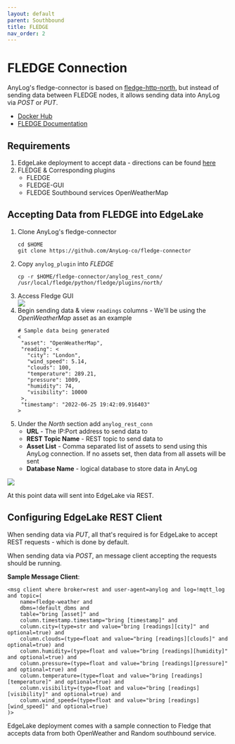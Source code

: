 ```yaml
---
layout: default
parent: Southbound
title: FLEDGE
nav_order: 2
---
```

# FLEDGE Connection

AnyLog's fledge-connector is based on [fledge-http-north](https://github.com/fledge-iot/fledge-north-http), but instead of 
sending data between FLEDGE nodes, it allows sending data into AnyLog via _POST_ or _PUT_. 

* [Docker Hub](https://hub.docker.com/r/robraesemann/fledge)
* [FLEDGE Documentation](https://fledge-iot.readthedocs.io/en/latest/quick_start/index.html)

## Requirements 
<ol> 
<li>EdgeLake deployment to accept data - directions can be found <a href="https://github.com/EdgeLake/docker-compose" target="_blank">here</a></li> 
<li>FLEDGE & Corresponding plugins
   <ul style="padding-left: 20px;">
   <li>FLEDGE</li>
   <li>FLEDGE-GUI</li>
   <li>FLEDGE Southbound services OpenWeatherMap</li>
</ul></li></ol>

## Accepting Data from FLEDGE into EdgeLake
<ol>
<li>Clone AnyLog's fledge-connector
<pre class="code-frame"><code class="language-shell">cd $HOME
git clone https://github.com/AnyLog-co/fledge-connector</code></pre>
</li>

<li>Copy <code>anylog_plugin</code> into <i>FLEDGE</i>
<pre class="code-frame"><code class="language-shell">cp -r $HOME/fledge-connector/anylog_rest_conn/ /usr/local/fledge/python/fledge/plugins/north/</code></pre>
</li>

<li>Access Fledge GUI
<div class="image-frame"><img src="../../../imgs/fledge_gui.jpeg" /></div>
</li>

<li>Begin sending data & view <code>readings</code> columns - We'll be using the <i>OpenWeatherMap</i> asset as an example
<pre class="code-frame"><code class="language-json"># Sample data being generated
&lt;
 "asset": "OpenWeatherMap",
 "reading": &lt;
   "city": "London",
   "wind_speed": 5.14,
   "clouds": 100,
   "temperature": 289.21,
   "pressure": 1009,
   "humidity": 74,
   "visibility": 10000
 &gt;,
 "timestamp": "2022-06-25 19:42:09.916403"
&gt;
</code></pre></li>

<li>Under the <i>North</i> section add <code>anylog_rest_conn</code>
   <ul style="padding-left: 20px">
      <li><b>URL</b> - The IP:Port address to send data to</li>
      <li><b>REST Topic Name</b> - REST topic to send data to</li>
      <li><b>Asset List</b> - Comma separated list of assets to send using this AnyLog connection. If no assets set, then data 
   from all assets will be sent</li>
   <li><b>Database Name</b> - logical database to store data in AnyLog</li>
   </ul>
</li></ol>

<div class="image-frame"><img src="../../../imgs/fledge_north_plugin.png" /></div>

At this point data will sent into EdgeLake via REST. 


## Configuring EdgeLake REST  Client
When sending data via _PUT_, all that's required is for EdgeLake to accept REST requests - which is done by default. 

When sending data via _POST_, an message client accepting the requests should be running. 

**Sample Message Client**:
<pre class="code-frame"><code class="language-anylog">&lt;msg client where broker=rest and user-agent=anylog and log=!mqtt_log and topic=(
    name=fledge-weather and
    dbms=!default_dbms and
    table="bring [asset]" and
    column.timestamp.timestamp="bring [timestamp]" and
    column.city=(type=str and value="bring [readings][city]" and optional=true) and
    column.clouds=(type=float and value="bring [readings][clouds]" and optional=true) and
    column.humidity=(type=float and value="bring [readings][humidity]" and optional=true) and
    column.pressure=(type=float and value="bring [readings][pressure]" and optional=true) and
    column.temperature=(type=float and value="bring [readings][temperature]" and optional=true) and
    column.visibility=(type=float and value="bring [readings][visibility]" and optional=true) and
    column.wind_speed=(type=float and value="bring [readings][wind_speed]" and optional=true)
)&gt;
</code></pre>

EdgeLake deployment comes with a sample connection to Fledge that accepts data from both OpenWeather and Random southbound service.        
